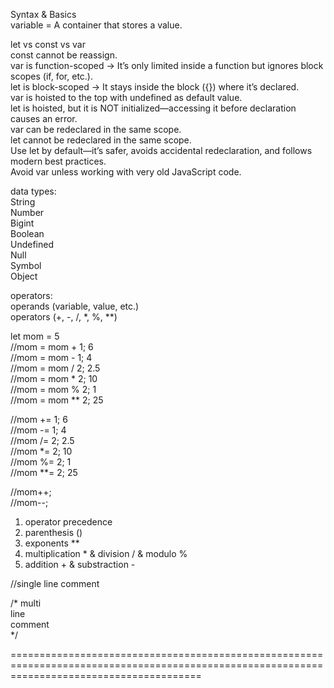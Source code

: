 <p>
Syntax & Basics<br>
variable = A container that stores a value.<br>
</p>

<p>
let vs const vs var<br>
const cannot be reassign.<br>
var is function-scoped → It’s only limited inside a function but ignores block scopes (if, for, etc.).<br>
let is block-scoped → It stays inside the block ({}) where it’s declared.<br>
var is hoisted to the top with undefined as default value.<br>
let is hoisted, but it is NOT initialized—accessing it before declaration causes an error.<br>
var can be redeclared in the same scope.<br>
let cannot be redeclared in the same scope.<br>
Use let by default—it’s safer, avoids accidental redeclaration, and follows modern best practices.<br>
Avoid var unless working with very old JavaScript code.<br>
</p>

<p>
data types:<br>
String<br>
Number<br>
Bigint<br>
Boolean<br>
Undefined<br>
Null<br>
Symbol<br>
Object<br>
</p>

<p>
operators:<br>
operands (variable, value, etc.)<br>
operators (+, -, /, *, %, **)<br>
</p>

<p>
let mom = 5 <br>
//mom = mom + 1;  6 <br>
//mom = mom - 1;  4 <br>
//mom = mom / 2;  2.5  <br>
//mom = mom * 2;  10 <br>
//mom = mom % 2;  1  <br>
//mom = mom ** 2; 25 <br>
</p> 

<p>
//mom += 1;  6 <br>
//mom -= 1;  4 <br>
//mom /= 2;  2.5 <br>
//mom *= 2;  10 <br>
//mom %= 2;  1 <br>
//mom **= 2; 25 <br>
</p>

<p>
//mom++; <br>
//mom--; <br>
</p>

<p> 
    <ol>
        <li>operator precedence    </li>
        <li>parenthesis ()    </li>
        <li>exponents **    </li>
        <li>multiplication * & division / & modulo %    </li>
        <li>addition + & substraction -    </li>
    </ol>
</p>

<p>
//single line comment <br>

/*   multi <br>
     line <br>
     comment <br>
*/ <br>
</p>
=============================================================================================================================================


